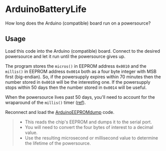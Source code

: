 # ArduinoBatteryLife
How long does the Arduino (compatible) board run on a powersource?

## Usage
Load this code into the Arduino (compatible) board.
Connect to the desired powersource and let it run until the powersource gives up.

The program stores the `micros()` in EEPROM address `0x0010` and the `millis()` in EEPROM address `0x0014` both as a four byte integer with MSB first (big-endian). So, if the powersupply expires within 70 minutes then the number stored in `0x0010` will be the interesting one. If the powersupply stops within 50 days then the number stored in `0x0014` will be useful. 

When the powersource lives past 50 days, you'll need to account for the wraparound of the `millis()` timer ([ref](https://www.arduino.cc/en/Reference/Millis)).

Reconnect and load the [ArduinoEEPROMdump](https://github.com/Mausy5043/ArduinoEEPROMdump) code.
> * This reads the chip's EEPROM and dumps it to the serial port.
> * You will need to convert the four bytes of interest to a decimal value.
> * Use the resulting microsecond or millisecond value to determine the lifetime of the powersource.
